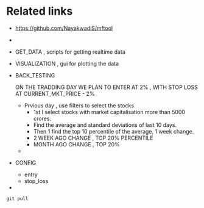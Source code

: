 # Related links

- https://github.com/NayakwadiS/mftool
- 
- GET_DATA , scripts for getting realtime data
- VISUALIZATION , gui for plotting the data
- BACK_TESTING

  ON THE TRADDING DAY WE PLAN TO ENTER AT 2% , WITH STOP LOSS AT CURRENT_MKT_PRICE - 2%

  - Prvious day , use filters to select the stocks
    - 1st I select stocks with market capitalisation more than 5000 crores.
    - Find the average and standard deviations of last 10 days.
    - Then 1 find the top 10 percentile of the average, 1 week change.
    - 2 WEEK AGO CHANGE , TOP 20% PERCENTILE
    - MONTH AGO CHANGE , TOP 20%
  - 
- CONFIG

  - entry
  - stop_loss
- 




```
git pull
```
